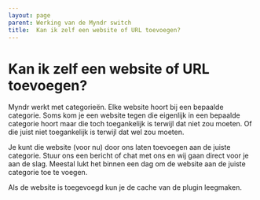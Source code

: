 ```yaml
---
layout: page
parent: Werking van de Myndr switch
title:  Kan ik zelf een website of URL toevoegen? 
---
```


# Kan ik zelf een website of URL toevoegen?

Myndr werkt met categorieën. Elke website hoort bij een bepaalde categorie. Soms kom je een website tegen die eigenlijk in een bepaalde categorie hoort maar die toch toegankelijk is terwijl dat niet zou moeten. Of die juist niet toegankelijk is terwijl dat wel zou moeten.

Je kunt die website (voor nu) door ons laten toevoegen aan de juiste categorie. Stuur ons een bericht of chat met ons en wij gaan direct voor je aan de slag. Meestal lukt het binnen een dag om de website aan de juiste categorie toe te voegen.

Als de website is toegevoegd kun je de cache van de plugin leegmaken. 


